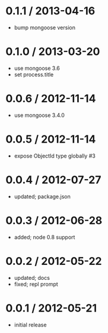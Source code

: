 
0.1.1 / 2013-04-16
==================

  * bump mongoose version

0.1.0 / 2013-03-20
==================

  * use mongoose 3.6
  * set process.title

0.0.6 / 2012-11-14
==================

  * use mongoose 3.4.0

0.0.5 / 2012-11-14
==================

  * expose ObjectId type globally #3

0.0.4 / 2012-07-27
===================

  * updated; package.json

0.0.3 / 2012-06-28
===================

  * added; node 0.8 support

0.0.2 / 2012-05-22
===================

  * updated; docs
  * fixed; repl prompt

0.0.1 / 2012-05-21
===================

  * initial release
